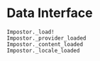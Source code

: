 # Data Interface

```@docs
Impostor._load!
Impostor._provider_loaded
Impostor._content_loaded
Impostor._locale_loaded
```
